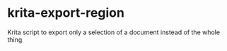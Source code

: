 # krita-export-region
Krita script to export only a selection of a document instead of the whole thing
